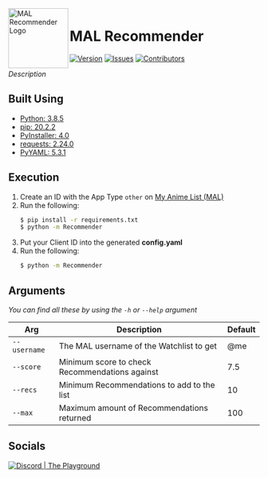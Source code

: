 <img src="https://raw.githubusercontent.com/Macro303/MAL-Recommender/main/logo.png" align="left" width="120" height="120" alt="MAL Recommender Logo"/>

# MAL Recommender
[![Version](https://img.shields.io/github/tag-pre/Macro303/MAL-Recommender.svg?label=version&style=flat-square)](https://github.com/Macro303/MAL-Recommender/releases)
[![Issues](https://img.shields.io/github/issues/Macro303/MAL-Recommender.svg?style=flat-square)](https://github.com/Macro303/MAL-Recommender/issues)
[![Contributors](https://img.shields.io/github/contributors/Macro303/MAL-Recommender.svg?style=flat-square)](https://github.com/Macro303/MAL-Recommender/graphs/contributors)

*Description*

## Built Using
 - [Python: 3.8.5](https://www.python.org/)
 - [pip: 20.2.2](https://pypi.org/project/pip/)
 - [PyInstaller: 4.0](https://pypi.org/project/PyInstaller/)
 - [requests: 2.24.0](https://pypi.org/project/requests/)
 - [PyYAML: 5.3.1](https://pypi.org/project/PyYAML/)

## Execution
1. Create an ID with the App Type `other` on [My Anime List (MAL)](https://myanimelist.net/apiconfig)
2. Run the following:
    ```bash
    $ pip install -r requirements.txt
    $ python -m Recommender
    ```
3. Put your Client ID into the generated **config.yaml**
4. Run the following:
    ```bash
    $ python -m Recommender
    ```

## Arguments
*You can find all these by using the `-h` or `--help` argument*

| Arg | Description | Default |
| --- | ----------- | ------- |
| `--username` | The MAL username of the Watchlist to get | @me |
| `--score` | Minimum score to check Recommendations against | 7.5 |
| `--recs` | Minimum Recommendations to add to the list | 10 |
| `--max` | Maximum amount of Recommendations returned | 100 |

## Socials
[![Discord | The Playground](https://discord.com/api/v6/guilds/618581423070117932/widget.png?style=banner2)](https://discord.gg/nqGMeGg)
